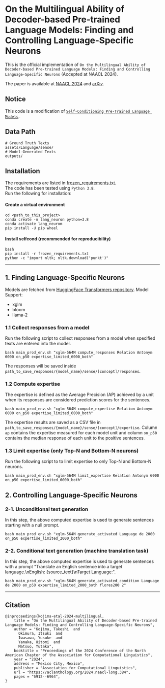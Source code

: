 # On the Multilingual Ability of Decoder-based Pre-trained Language Models: Finding and Controlling Language-Specific Neurons

This is the official implementation of `On the Multilingual Ability of Decoder-based Pre-trained Language Models: Finding and Controlling Language-Specific Neurons` (Accepted at NAACL 2024).

The paper is available at [NAACL 2024](https://aclanthology.org/2024.naacl-long.384/) and [arXiv](https://arxiv.org/abs/2404.02431).

## Notice
This code is a modification of [`Self-Conditioning Pre-Trained Language Models`](https://github.com/apple/ml-selfcond/tree/c5e09210838762037ef03ba4cae3413d931ce387).

## Data Path

```
# Ground Truth Texts
assets/Language/sense/
# Model-Generated Texts
outputs/
```

## Installation

The requirements are listed in [frozen_requirements.txt](frozen_requirements.txt).  
The code has been tested using `Python 3.8`.  
Run the following for installation:

#### Create a virtual environment
```
cd <path_to_this_project>
conda create -n lang_neuron python=3.8
conda activate lang_neuron
pip install -U pip wheel
```

#### Install selfcond (recommended for reproducibility)
```
bash
pip install -r frozen_requirements.txt
python -c "import nltk; nltk.download('punkt')"
```

-----
## 1. Finding Language-Specific Neurons

Models are fetched from [HuggingFace Transformers repository](https://huggingface.co/transformers/). 
Model Support:
- xglm
- bloom
- llama-2


### 1.1 Collect responses from a model

Run the following script to collect responses from a model when specified texts are entered into the model.

```
bash main_prod_env.sh "xglm-564M compute_responses Relation Antonym 6000 on_p50 expertise_limited_6000_both"
```

The responses will be saved inside `path_to_save_responses/{model_name}/sense/[concept]/responses`.

### 1.2 Compute expertise

The expertise is defined as the Average Precision (AP) achieved by a unit when its responses are considered prediction scores for the sentences.

```
bash main_prod_env.sh "xglm-564M compute_expertise Relation Antonym 6000 on_p50 expertise_limited_6000_both"
```

The expertise results are saved as a CSV file in `path_to_save_responses/{model_name}/sense/[concept]/expertise`.
Column `ap` contains the expertise measured for each model unit and column `on_p50` contains the median response of each unit to the positive sentences. 

### 1.3 Limit expertise (only Top-N and Bottom-N neurons)

Run the following script to to limit expertise to only Top-N and Bottom-N neurons.

```
bash main_prod_env.sh "xglm-564M limit_expertise Relation Antonym 6000 on_p50 expertise_limited_6000_both"
```

## 2. Controlling Language-Specific Neurons

### 2-1. Unconditional text generation

In this step, the above computed expertise is used to generate sentences starting with a null prompt.

```
bash main_prod_env.sh "xglm-564M generate_activated Language de 2000 on_p50 expertise_limited_2000_both"
```

### 2-2. Conditional text generation (machine translation task)

In this step, the above computed expertise is used to generate sentences with a prompt "Translate an English sentence into a target language.\nEnglish: {source_text}\nTarget Language:".

```
bash main_prod_env.sh "xglm-564M generate_activated_condition Language de 2000 on_p50 expertise_limited_2000_both flores200 2"
```

-----
## Citation
```
@inproceedings{kojima-etal-2024-multilingual,
    title = "On the Multilingual Ability of Decoder-based Pre-trained Language Models: Finding and Controlling Language-Specific Neurons",
    author = "Kojima, Takeshi  and
      Okimura, Itsuki  and
      Iwasawa, Yusuke  and
      Yanaka, Hitomi  and
      Matsuo, Yutaka",
    booktitle = "Proceedings of the 2024 Conference of the North American Chapter of the Association for Computational Linguistics",
    year = "2024",
    address = "Mexico City, Mexico",
    publisher = "Association for Computational Linguistics",
    url = "https://aclanthology.org/2024.naacl-long.384",
    pages = "6912--6964",
}
```

